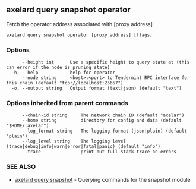 ## axelard query snapshot operator

Fetch the operator address associated with \[proxy address\]

```
axelard query snapshot operator [proxy address] [flags]
```

### Options

```
      --height int      Use a specific height to query state at (this can error if the node is pruning state)
  -h, --help            help for operator
      --node string     <host>:<port> to Tendermint RPC interface for this chain (default "tcp://localhost:26657")
  -o, --output string   Output format (text|json) (default "text")
```

### Options inherited from parent commands

```
      --chain-id string     The network chain ID (default "axelar")
      --home string         directory for config and data (default "$HOME/.axelar")
      --log_format string   The logging format (json|plain) (default "plain")
      --log_level string    The logging level (trace|debug|info|warn|error|fatal|panic) (default "info")
      --trace               print out full stack trace on errors
```

### SEE ALSO

- [axelard query snapshot](axelard_query_snapshot.md)	 - Querying commands for the snapshot module
